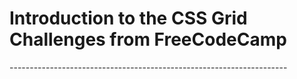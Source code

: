 <h1>Introduction to the CSS Grid Challenges
 from FreeCodeCamp </h1>
<p>---------------------------------------------------------------------</p>
